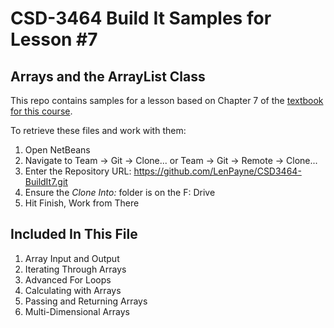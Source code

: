 # CSD-3464 Build It Samples for Lesson #7
## Arrays and the ArrayList Class

This repo contains samples for a lesson based on Chapter 7 of the [textbook for this course](http://www.pearsonhighered.com/educator/product/Starting-Out-with-Java-Early-Objects/0132855836.page#resources).

To retrieve these files and work with them:

1. Open NetBeans
2. Navigate to Team -> Git -> Clone... or Team -> Git -> Remote -> Clone...
3. Enter the Repository URL: https://github.com/LenPayne/CSD3464-BuildIt7.git
4. Ensure the *Clone Into:* folder is on the F: Drive
5. Hit Finish, Work from There

## Included In This File

1. Array Input and Output
2. Iterating Through Arrays
3. Advanced For Loops
4. Calculating with Arrays
5. Passing and Returning Arrays
6. Multi-Dimensional Arrays
